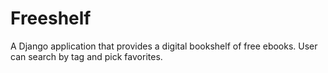 # Freeshelf

A Django application that provides a digital bookshelf of free ebooks. User can search by tag and pick favorites. 
